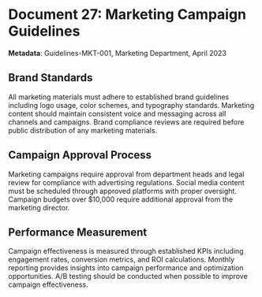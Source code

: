 # Document 27: Marketing Campaign Guidelines

**Metadata**: Guidelines-MKT-001, Marketing Department, April 2023

## Brand Standards

All marketing materials must adhere to established brand guidelines including logo usage, color schemes, and typography standards. Marketing content should maintain consistent voice and messaging across all channels and campaigns. Brand compliance reviews are required before public distribution of any marketing materials.

## Campaign Approval Process

Marketing campaigns require approval from department heads and legal review for compliance with advertising regulations. Social media content must be scheduled through approved platforms with proper oversight. Campaign budgets over $10,000 require additional approval from the marketing director.

## Performance Measurement

Campaign effectiveness is measured through established KPIs including engagement rates, conversion metrics, and ROI calculations. Monthly reporting provides insights into campaign performance and optimization opportunities. A/B testing should be conducted when possible to improve campaign effectiveness.